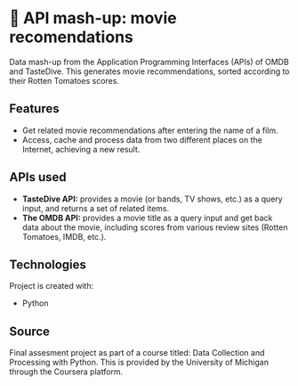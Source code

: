# :movie_camera: API mash-up: movie recomendations 
Data mash-up from the Application Programming Interfaces (APIs) of OMDB and TasteDive. This generates movie recommendations, sorted according to their Rotten Tomatoes scores.

## Features
* Get related movie recommendations after entering the name of a film.
* Access, cache and process data from two different places on the Internet, achieving a new result.

## APIs used

* **TasteDive API:** provides a movie (or bands, TV shows, etc.) as a query input, and returns a set of related items.
* **The OMDB API:** provides a movie title as a query input and get back data about the movie, including scores from various review sites (Rotten Tomatoes, IMDB, etc.).

## Technologies
Project is created with:
* Python

## Source
Final assesment project as part of a course titled: Data Collection and Processing with Python. This is provided by the University of Michigan through the Coursera platform.
